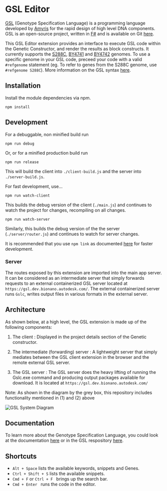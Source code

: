 # GSL Editor

[GSL](http://pubs.acs.org/doi/abs/10.1021/acssynbio.5b00194) (Genotype Specification Language) is a programming language developed by [Amyris](https://amyris.com/) for the rapid design of high level DNA components. GSL is an open-source project, written in [F#](http://fsharp.org/) and is available on Git [here](https://github.com/AmyrisInc/Gslc).

This GSL Editor extension provides an interface to execute GSL code within the Genetic Constructor, and render the results as block constructs. It currently supports the [S288C](http://www.yeastgenome.org/strain/S288C/overview), [BY4741](http://www.yeastgenome.org/strain/BY4741/overview) and [BY4742](http://www.yeastgenome.org/strain/BY4742/overview) genomes. To use a specific genome in your GSL code, preceed your code with a valid `#refgenome` statement (eg. To refer to genes from the S288C genome, use `#refgenome S288C`). More information on the GSL syntax [here](https://geneticconstructor.readme.io/docs/genotype-specification-language).

## Installation

Install the module dependencies via npm.

```npm install```


## Development

For a debuggable, non minified build run

```npm run debug```

Or, or for a minified production build run

```npm run release```

This will build the client into `./client-build.js` and the server into `./server-build.js`.

For fast development, use...

```npm run watch-client```

This builds the debug version of the client (`./main.js`) and continues to watch the project for changes, recompiling on all changes. 

```npm run watch-server```

Similarly, this builds the debug version of the the server (`./server/router.js`) and continues to watch for server changes.

It is recommended that you use ``` npm link ``` as documented [here](https://github.com/Autodesk/genetic-constructor/blob/master/docs/extensions/npmLink.md) for faster development.

### Server

The routes exposed by this extension are imported into the main app server. It can be considered as an intermediate server that simply forwards requests to an external containerized GSL server located at `https://gsl.dev.bionano.autodesk.com/`. The external containerized server runs `Gslc`, writes output files in various formats in the external server. 

## Architecture

As shown below, at a high level, the GSL extension is made up of the following components:

1. The client : Displayed in the project details section of the Genetic constructor.

2. The intermediate (forwarding) server : A lightweight server that simply mediates between the GSL client extension in the browser and the remote external GSL server.

3. The GSL server : The GSL server does the heavy lifting of running the Gslc.exe command and producing output packages available for download. It is located at `https://gsl.dev.bionano.autodesk.com/`

Note: As shown in the diagram by the grey box, this repository includes functionality mentioned in (1) and (2) above 

![GSL System Diagram](https://cloud.githubusercontent.com/assets/7693347/20849396/56ab30c4-b88b-11e6-956a-28716a2b9013.png)

## Documentation

To learn more about the Genotype Specification Language, you could look at the documentation [here](https://geneticconstructor.readme.io/docs/genotype-specification-language) or in the GSL respository [here](https://github.com/AmyrisInc/Gslc/blob/master/README.md).

## Shortcuts
* ```Alt + Space``` lists the available keywords, snippets and Genes.
* ```Ctrl + Shift + S``` lists the available snippets.
* ```Cmd + F``` or ```Ctrl + F ``` brings up the search bar.
* ```Cmd + Enter ``` runs the code in the editor.